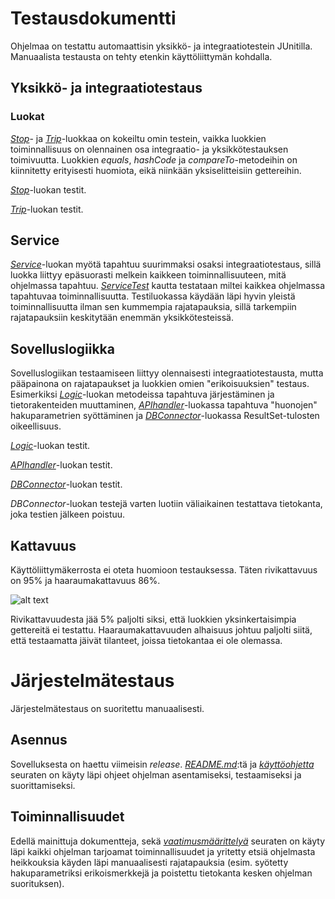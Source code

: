 # Testausdokumentti

Ohjelmaa on testattu automaattisin yksikkö- ja integraatiotestein JUnitilla. Manuaalista testausta on tehty etenkin käyttöliittymän kohdalla. 

## Yksikkö- ja integraatiotestaus 

### Luokat 

[*Stop*](https://github.com/Faktatykki/ot-harjoitustyo/blob/master/projekti/HSLGatherer/src/main/java/classes/Stop.java)- ja [*Trip*](https://github.com/Faktatykki/ot-harjoitustyo/blob/master/projekti/HSLGatherer/src/main/java/classes/Trip.java)-luokkaa on kokeiltu omin testein, vaikka luokkien toiminnallisuus on olennainen osa integraatio- ja yksikkötestauksen toimivuutta. 
Luokkien *equals*, *hashCode* ja *compareTo*-metodeihin on kiinnitetty erityisesti huomiota, eikä niinkään yksiselitteisiin gettereihin. 

[*Stop*](https://github.com/Faktatykki/ot-harjoitustyo/blob/master/projekti/HSLGatherer/src/test/java/ClassTests/StopTest.java)-luokan testit. 
 
[*Trip*](https://github.com/Faktatykki/ot-harjoitustyo/blob/master/projekti/HSLGatherer/src/test/java/ClassTests/TripTest.java)-luokan testit. 


## Service 

[*Service*](https://github.com/Faktatykki/ot-harjoitustyo/blob/master/projekti/HSLGatherer/src/main/java/services/Service.java)-luokan myötä tapahtuu suurimmaksi osaksi integraatiotestaus, sillä luokka liittyy epäsuorasti melkein kaikkeen toiminnallisuuteen, mitä ohjelmassa tapahtuu. 
[*ServiceTest*](https://github.com/Faktatykki/ot-harjoitustyo/blob/master/projekti/HSLGatherer/src/test/java/ServiceTests/ServiceTest.java) kautta testataan miltei kaikkea ohjelmassa tapahtuvaa toiminnallisuutta. Testiluokassa käydään läpi hyvin yleistä toiminnallisuutta ilman sen kummempia
rajatapauksia, sillä tarkempiin rajatapauksiin keskitytään enemmän yksikkötesteissä. 

## Sovelluslogiikka 

Sovelluslogiikan testaamiseen liittyy olennaisesti integraatiotestausta, mutta pääpainona on rajatapaukset ja luokkien omien 
"erikoisuuksien" testaus. Esimerkiksi [*Logic*](https://github.com/Faktatykki/ot-harjoitustyo/blob/master/projekti/HSLGatherer/src/main/java/logic/Logic.java)-luokan metodeissa tapahtuva järjestäminen ja tietorakenteiden muuttaminen, 
[*APIhandler*](https://github.com/Faktatykki/ot-harjoitustyo/blob/master/projekti/HSLGatherer/src/main/java/logic/APIhandle.java)-luokassa tapahtuva "huonojen" hakuparametrien syöttäminen ja [*DBConnector*](https://github.com/Faktatykki/ot-harjoitustyo/blob/master/projekti/HSLGatherer/src/main/java/logic/DBConnector.java)-luokassa ResultSet-tulosten 
oikeellisuus.

[*Logic*](https://github.com/Faktatykki/ot-harjoitustyo/blob/master/projekti/HSLGatherer/src/test/java/LogicTests/LogicTest.java)-luokan testit. 
 
[*APIhandler*](https://github.com/Faktatykki/ot-harjoitustyo/blob/master/projekti/HSLGatherer/src/test/java/LogicTests/APIhandleTest.java)-luokan testit. 
 
[*DBConnector*](https://github.com/Faktatykki/ot-harjoitustyo/blob/master/projekti/HSLGatherer/src/test/java/LogicTests/DBConnectorTest.java)-luokan testit. 


*DBConnector*-luokan testejä varten luotiin väliaikainen testattava tietokanta, joka testien jälkeen poistuu. 

## Kattavuus 

Käyttöliittymäkerrosta ei oteta huomioon testauksessa. Täten rivikattavuus on 95% ja haaraumakattavuus 86%. 

![alt text](https://github.com/Faktatykki/ot-harjoitustyo/blob/master/projekti/HSLGatherer/dokumentaatio/kuvat/jacocoreport.png) 

Rivikattavuudesta jää 5% paljolti siksi, että luokkien yksinkertaisimpia gettereitä ei testattu. Haaraumakattavuuden alhaisuus johtuu paljolti siitä, että 
testaamatta jäivät tilanteet, joissa tietokantaa ei ole olemassa. 

# Järjestelmätestaus 

Järjestelmätestaus on suoritettu manuaalisesti. 

## Asennus 

Sovelluksesta on haettu viimeisin *release*. [*README.md*](https://github.com/Faktatykki/ot-harjoitustyo/blob/master/README.md):tä ja [*käyttöohjetta*](https://github.com/Faktatykki/ot-harjoitustyo/blob/master/projekti/HSLGatherer/dokumentaatio/kayttoohje.md) seuraten 
on käyty läpi ohjeet ohjelman asentamiseksi, testaamiseksi ja suorittamiseksi. 

## Toiminnallisuudet 

Edellä mainittuja dokumentteja, sekä [*vaatimusmäärittelyä*](https://github.com/Faktatykki/ot-harjoitustyo/blob/master/projekti/HSLGatherer/dokumentaatio/vaatimusmaarittely.md) seuraten on käyty läpi 
kaikki ohjelman tarjoamat toiminnallisuudet ja yritetty etsiä ohjelmasta heikkouksia käyden läpi manuaalisesti rajatapauksia (esim. syötetty hakuparametriksi erikoismerkkejä ja poistettu tietokanta kesken ohjelman suorituksen). 
